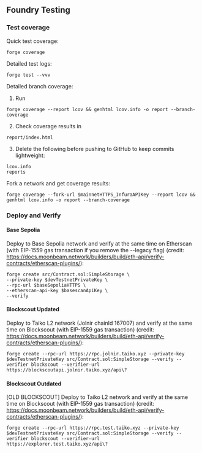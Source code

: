 ## Foundry Testing

### Test coverage

Quick test coverage:
```shell
forge coverage
```
Detailed test logs:
```shell
forge test --vvv
```
Detailed branch coverage:

1. Run 
```shell
forge coverage --report lcov && genhtml lcov.info -o report --branch-coverage
```
2. Check coverage results in
```
report/index.html
```
3. Delete the following before pushing to GitHub to keep commits lightweight:
```
lcov.info
reports
```     
Fork a network and get coverage results:
```shell
forge coverage --fork-url $mainnetHTTPS_InfuraAPIKey --report lcov && genhtml lcov.info -o report --branch-coverage
```

### Deploy and Verify 

#### Base Sepolia

Deploy to Base Sepolia network and verify at the same time on Etherscan (with EIP-1559 gas transaction if you remove the --legacy flag) (credit: https://docs.moonbeam.network/builders/build/eth-api/verify-contracts/etherscan-plugins/):
```shell
forge create src/Contract.sol:SimpleStorage \
--private-key $devTestnetPrivateKey \
--rpc-url $baseSepoliaHTTPS \
--etherscan-api-key $basescanApiKey \
--verify 
```

#### Blockscout Updated 

Deploy to Taiko L2 network (Jolnir chainId 167007) and verify at the same time on Blockscout (with EIP-1559 gas transaction) (credit: https://docs.moonbeam.network/builders/build/eth-api/verify-contracts/etherscan-plugins/):
```shell
forge create --rpc-url https://rpc.jolnir.taiko.xyz --private-key $devTestnetPrivateKey src/Contract.sol:SimpleStorage --verify --verifier blockscout --verifier-url https://blockscoutapi.jolnir.taiko.xyz/api\?
```

#### Blockscout Outdated

[OLD BLOCKSCOUT] Deploy to Taiko L2 network and verify at the same time on Blockscout (with EIP-1559 gas transaction) (credit: https://docs.moonbeam.network/builders/build/eth-api/verify-contracts/etherscan-plugins/):
```shell
forge create --rpc-url https://rpc.test.taiko.xyz --private-key $devTestnetPrivateKey src/Contract.sol:SimpleStorage --verify --verifier blockscout --verifier-url https://explorer.test.taiko.xyz/api\? 
```

